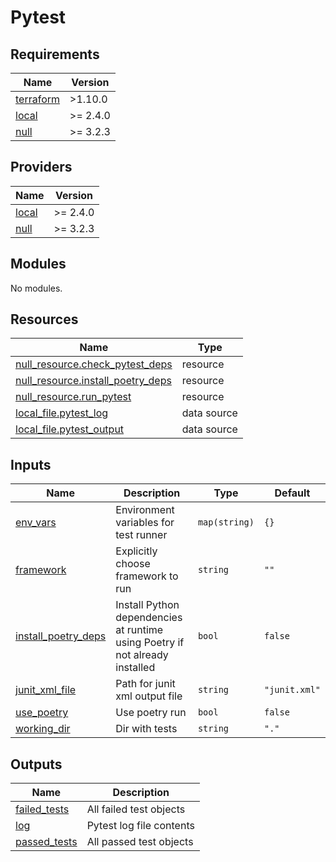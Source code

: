 # Pytest

<!-- BEGIN_TF_DOCS -->
## Requirements

| Name | Version |
|------|---------|
| <a name="requirement_terraform"></a> [terraform](#requirement\_terraform) | >1.10.0 |
| <a name="requirement_local"></a> [local](#requirement\_local) | >= 2.4.0 |
| <a name="requirement_null"></a> [null](#requirement\_null) | >= 3.2.3 |

## Providers

| Name | Version |
|------|---------|
| <a name="provider_local"></a> [local](#provider\_local) | >= 2.4.0 |
| <a name="provider_null"></a> [null](#provider\_null) | >= 3.2.3 |

## Modules

No modules.

## Resources

| Name | Type |
|------|------|
| [null_resource.check_pytest_deps](https://registry.terraform.io/providers/hashicorp/null/latest/docs/resources/resource) | resource |
| [null_resource.install_poetry_deps](https://registry.terraform.io/providers/hashicorp/null/latest/docs/resources/resource) | resource |
| [null_resource.run_pytest](https://registry.terraform.io/providers/hashicorp/null/latest/docs/resources/resource) | resource |
| [local_file.pytest_log](https://registry.terraform.io/providers/hashicorp/local/latest/docs/data-sources/file) | data source |
| [local_file.pytest_output](https://registry.terraform.io/providers/hashicorp/local/latest/docs/data-sources/file) | data source |

## Inputs

| Name | Description | Type | Default |
|------|-------------|------|---------|
| <a name="input_env_vars"></a> [env\_vars](#input\_env\_vars) | Environment variables for test runner | `map(string)` | `{}` |
| <a name="input_framework"></a> [framework](#input\_framework) | Explicitly choose framework to run | `string` | `""` |
| <a name="input_install_poetry_deps"></a> [install\_poetry\_deps](#input\_install\_poetry\_deps) | Install Python dependencies at runtime using Poetry if not already installed | `bool` | `false` |
| <a name="input_junit_xml_file"></a> [junit\_xml\_file](#input\_junit\_xml\_file) | Path for junit xml output file | `string` | `"junit.xml"` |
| <a name="input_use_poetry"></a> [use\_poetry](#input\_use\_poetry) | Use poetry run | `bool` | `false` |
| <a name="input_working_dir"></a> [working\_dir](#input\_working\_dir) | Dir with tests | `string` | `"."` |

## Outputs

| Name | Description |
|------|-------------|
| <a name="output_failed_tests"></a> [failed\_tests](#output\_failed\_tests) | All failed test objects |
| <a name="output_log"></a> [log](#output\_log) | Pytest log file contents |
| <a name="output_passed_tests"></a> [passed\_tests](#output\_passed\_tests) | All passed test objects |
<!-- END_TF_DOCS -->
